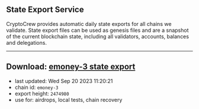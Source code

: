 ## State Export Service
CryptoCrew provides automatic daily state exports for all chains we validate. State export files can be used as genesis files and are a snapshot of the current blockchain state, including all validators, accounts, balances and delegations.

---
**Download: [emoney-3 state export](https://dl.ccvalidators.com/SERVICE/emoney/emoney-3_export_2474980.json)**
---

- last updated: Wed Sep 20 2023 11:20:21
- chain id: `emoney-3`
- export height: `2474980`
- use for: airdrops, local tests, chain recovery

